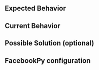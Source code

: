 <!-- Did you know that we have a Discord channel ? Join us: https://discord.gg/FDETsht -->
<!-- Is this a Feature Request ? Please, check out our Wiki first https://github.com/socialbotspy/FacebookPy/wiki -->
## Expected Behavior

## Current Behavior

## Possible Solution (optional)

## FacebookPy configuration

